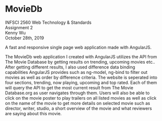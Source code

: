 # MovieDb
INFSCI 2560 Web Technology & Standards  
Assignment 2  
Kenny Wu  
October 28th, 2019  

A fast and responsive single page web application made with AngularJS.

The MovieDb web application I created with AngularJS utilizes the API from The Movie Database by getting results on trending, upcoming movies etc.. After getting different results, I also used difference data binding capabilities AngularJS provides such as ng-model, ng-bind to filter out movies as well as order by difference criteria. The website is seperated into four sections, trending, now playing, upcoming and top rated. Each of them will query the API to get the most current result from The Movie Database.org as user navigates through them. Users will also be able to click on the movie poster to play trailers on all listed movies as well as click on the name of the movie to get more details on selected movie such as director, writer, studio, a short overview of the movie and what reviewers are saying about this movie.